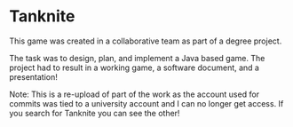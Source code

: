 # Tanknite

This game was created in a collaborative team as part of a degree project. 

The task was to design, plan, and implement a Java based game. The project had to result in a working game, a software document, and a presentation!

Note: This is a re-upload of part of the work as the account used for commits was tied to a university account and I can no longer get access. If you search for Tanknite you can see the other!
